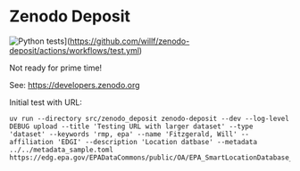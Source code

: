 # Zenodo Deposit

![Python tests](https://github.com/willf/zenodo-deposit/actions/workflows/test.yml/badge.svg)](https://github.com/willf/zenodo-deposit/actions/workflows/test.yml)

Not ready for prime time!

See: https://developers.zenodo.org

Initial test with URL:

```
uv run --directory src/zenodo_deposit zenodo-deposit --dev --log-level DEBUG upload --title 'Testing URL with larger dataset' --type 'dataset' --keywords 'rmp, epa' --name 'Fitzgerald, Will' --affiliation 'EDGI' --description 'Location datbase' --metadata ../../metadata_sample.toml https://edg.epa.gov/EPADataCommons/public/OA/EPA_SmartLocationDatabase_V3_Jan_2021_Final.csv
```
